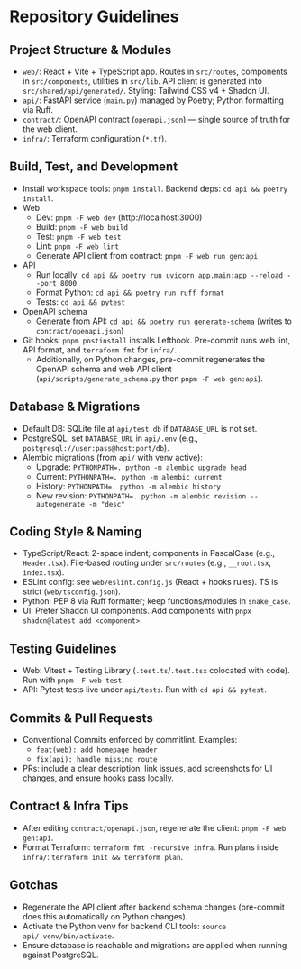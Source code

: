 # Repository Guidelines

## Project Structure & Modules
- `web/`: React + Vite + TypeScript app. Routes in `src/routes`, components in `src/components`, utilities in `src/lib`. API client is generated into `src/shared/api/generated/`. Styling: Tailwind CSS v4 + Shadcn UI.
- `api/`: FastAPI service (`main.py`) managed by Poetry; Python formatting via Ruff.
- `contract/`: OpenAPI contract (`openapi.json`) — single source of truth for the web client.
- `infra/`: Terraform configuration (`*.tf`).

## Build, Test, and Development
- Install workspace tools: `pnpm install`. Backend deps: `cd api && poetry install`.
- Web
  - Dev: `pnpm -F web dev` (http://localhost:3000)
  - Build: `pnpm -F web build`
  - Test: `pnpm -F web test`
  - Lint: `pnpm -F web lint`
  - Generate API client from contract: `pnpm -F web run gen:api`
- API
  - Run locally: `cd api && poetry run uvicorn app.main:app --reload --port 8000`
  - Format Python: `cd api && poetry run ruff format`
  - Tests: `cd api && pytest`
- OpenAPI schema
  - Generate from API: `cd api && poetry run generate-schema` (writes to `contract/openapi.json`)
- Git hooks: `pnpm postinstall` installs Lefthook. Pre-commit runs web lint, API format, and `terraform fmt` for `infra/`.
  - Additionally, on Python changes, pre-commit regenerates the OpenAPI schema and web API client (`api/scripts/generate_schema.py` then `pnpm -F web gen:api`).

## Database & Migrations
- Default DB: SQLite file at `api/test.db` if `DATABASE_URL` is not set.
- PostgreSQL: set `DATABASE_URL` in `api/.env` (e.g., `postgresql://user:pass@host:port/db`).
- Alembic migrations (from `api/` with venv active):
  - Upgrade: `PYTHONPATH=. python -m alembic upgrade head`
  - Current: `PYTHONPATH=. python -m alembic current`
  - History: `PYTHONPATH=. python -m alembic history`
  - New revision: `PYTHONPATH=. python -m alembic revision --autogenerate -m "desc"`

## Coding Style & Naming
- TypeScript/React: 2-space indent; components in PascalCase (e.g., `Header.tsx`). File-based routing under `src/routes` (e.g., `__root.tsx`, `index.tsx`).
- ESLint config: see `web/eslint.config.js` (React + hooks rules). TS is strict (`web/tsconfig.json`).
- Python: PEP 8 via Ruff formatter; keep functions/modules in `snake_case`.
- UI: Prefer Shadcn UI components. Add components with `pnpx shadcn@latest add <component>`.

## Testing Guidelines
- Web: Vitest + Testing Library (`.test.ts`/`.test.tsx` colocated with code). Run with `pnpm -F web test`.
- API: Pytest tests live under `api/tests`. Run with `cd api && pytest`.

## Commits & Pull Requests
- Conventional Commits enforced by commitlint. Examples:
  - `feat(web): add homepage header`
  - `fix(api): handle missing route`
- PRs: include a clear description, link issues, add screenshots for UI changes, and ensure hooks pass locally.

## Contract & Infra Tips
- After editing `contract/openapi.json`, regenerate the client: `pnpm -F web gen:api`.
- Format Terraform: `terraform fmt -recursive infra`. Run plans inside `infra/`: `terraform init && terraform plan`.

## Gotchas
- Regenerate the API client after backend schema changes (pre-commit does this automatically on Python changes).
- Activate the Python venv for backend CLI tools: `source api/.venv/bin/activate`.
- Ensure database is reachable and migrations are applied when running against PostgreSQL.
